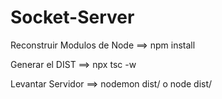 



# Socket-Server




Reconstruir Modulos de Node ==> npm install


Generar el DIST  ==> npx tsc -w


Levantar Servidor  ==> nodemon dist/   o   node dist/
